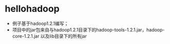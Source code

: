 # hellohadoop

- 例子基于hadoop1.2.1编写；
- 项目中的jar包来自与hadoop1.2.1目录下的hadoop-tools-1.2.1.jar，hadoop-core-1.2.1.jar 以及lib目录下的所有jar 
